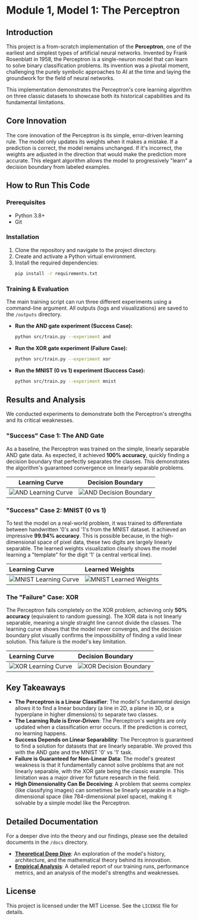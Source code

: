 # Module 1, Model 1: The Perceptron

## Introduction

This project is a from-scratch implementation of the **Perceptron**, one of the earliest and simplest types of artificial neural networks. Invented by Frank Rosenblatt in 1958, the Perceptron is a single-neuron model that can learn to solve binary classification problems. Its invention was a pivotal moment, challenging the purely symbolic approaches to AI at the time and laying the groundwork for the field of neural networks.

This implementation demonstrates the Perceptron's core learning algorithm on three classic datasets to showcase both its historical capabilities and its fundamental limitations.

## Core Innovation

The core innovation of the Perceptron is its simple, error-driven learning rule. The model only updates its weights when it makes a mistake. If a prediction is correct, the model remains unchanged. If it's incorrect, the weights are adjusted in the direction that would make the prediction more accurate. This elegant algorithm allows the model to progressively "learn" a decision boundary from labeled examples.

## How to Run This Code

### Prerequisites
* Python 3.8+
* Git

### Installation
1.  Clone the repository and navigate to the project directory.
2.  Create and activate a Python virtual environment.
3.  Install the required dependencies:
    ```bash
    pip install -r requirements.txt
    ```

### Training & Evaluation
The main training script can run three different experiments using a command-line argument. All outputs (logs and visualizations) are saved to the `/outputs` directory.

* **Run the AND gate experiment (Success Case):**
    ```bash
    python src/train.py --experiment and
    ```
* **Run the XOR gate experiment (Failure Case):**
    ```bash
    python src/train.py --experiment xor
    ```
* **Run the MNIST (0 vs 1) experiment (Success Case):**
    ```bash
    python src/train.py --experiment mnist
    ```

## Results and Analysis

We conducted experiments to demonstrate both the Perceptron's strengths and its critical weaknesses.

### "Success" Case 1: The AND Gate
As a baseline, the Perceptron was trained on the simple, linearly separable AND gate data. As expected, it achieved **100% accuracy**, quickly finding a decision boundary that perfectly separates the classes. This demonstrates the algorithm's guaranteed convergence on linearly separable problems.

| Learning Curve | Decision Boundary |
| :---: | :---: |
| ![AND Learning Curve](outputs/visualizations/learning_curve_and.png) | ![AND Decision Boundary](outputs/visualizations/decision_boundary_and.png) |

### "Success" Case 2: MNIST (0 vs 1)
To test the model on a real-world problem, it was trained to differentiate between handwritten '0's and '1's from the MNIST dataset. It achieved an impressive **99.94% accuracy**. This is possible because, in the high-dimensional space of pixel data, these two digits are largely linearly separable. The learned weights visualization clearly shows the model learning a "template" for the digit '1' (a central vertical line).

| Learning Curve                                                    | Learned Weights                                                      |
| :---------------------------------------------------------------- | :------------------------------------------------------------------- |
| ![MNIST Learning Curve](outputs/visualizations/learning_curve_mnist.png) | ![MNIST Learned Weights](outputs/visualizations/perceptron_weights_mnist.png) |

### The "Failure" Case: XOR
The Perceptron fails completely on the XOR problem, achieving only **50% accuracy** (equivalent to random guessing). The XOR data is not linearly separable, meaning a single straight line cannot divide the classes. The learning curve shows that the model never converges, and the decision boundary plot visually confirms the impossibility of finding a valid linear solution. This failure is the model's key limitation.

| Learning Curve                                                  | Decision Boundary                                                      |
| :-------------------------------------------------------------- | :--------------------------------------------------------------------- |
| ![XOR Learning Curve](outputs/visualizations/learning_curve_xor.png) | ![XOR Decision Boundary](outputs/visualizations/decision_boundary_xor.png) |


## Key Takeaways
* **The Perceptron is a Linear Classifier**: The model's fundamental design allows it to find a linear boundary (a line in 2D, a plane in 3D, or a hyperplane in higher dimensions) to separate two classes.
* **The Learning Rule is Error-Driven**: The Perceptron's weights are only updated when a classification error occurs. If the prediction is correct, no learning happens.
* **Success Depends on Linear Separability**: The Perceptron is guaranteed to find a solution for datasets that are linearly separable. We proved this with the AND gate and the MNIST '0' vs '1' task.
* **Failure is Guaranteed for Non-Linear Data**: The model's greatest weakness is that it fundamentally cannot solve problems that are not linearly separable, with the XOR gate being the classic example. This limitation was a major driver for future research in the field.
* **High Dimensionality Can Be Deceiving**: A problem that seems complex (like classifying images) can sometimes be linearly separable in a high-dimensional space (like 784-dimensional pixel space), making it solvable by a simple model like the Perceptron.

## Detailed Documentation

For a deeper dive into the theory and our findings, please see the detailed documents in the `/docs` directory.

* **[Theoretical Deep Dive](docs/01_deep_dive.md)**: An exploration of the model's history, architecture, and the mathematical theory behind its innovation.
* **[Empirical Analysis](docs/02_empirical_analysis.md)**: A detailed report of our training runs, performance metrics, and an analysis of the model's strengths and weaknesses.

## License
This project is licensed under the MIT License. See the `LICENSE` file for details.
